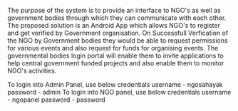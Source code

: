 The purpose of the system is to provide an interface to NGO's as well as government bodies through which they can communicate with each other. The proposed solution is an Android App which allows NGO's to register and get verified by Government organisation. On Successfull Verfication of the NGO by Government bodies they would be able to request permissions for various events and also request for funds for organising events. The governmental bodies login portal will enable them to invite applications to help central government funded projects and also enable them to monitor NGO's activities.




To login into Admin Panel, use below credentials
username - ngosahayak
password - admin
To login into NGO panel, use below credentials
username - ngopanel
password - password

